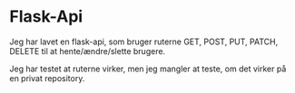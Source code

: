 # Flask-Api

Jeg har lavet en flask-api, som bruger ruterne GET, POST, PUT, PATCH, DELETE til at hente/ændre/slette brugere.

Jeg har testet at ruterne virker, men jeg mangler at teste, om det virker på en privat repository. 
